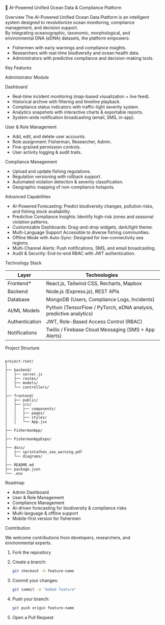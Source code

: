 
 🌊 AI-Powered Unified Ocean Data & Compliance Platform

 Overview
The AI-Powered Unified Ocean Data Platform is an intelligent system designed to revolutionize ocean monitoring, compliance management, and decision support.  
By integrating oceanographic, taxonomic, morphological, and environmental DNA (eDNA) datasets, the platform empowers:

- Fishermen with early warnings and compliance insights.  
- Researchers with real-time biodiversity and ocean health data.  
- Administrators with predictive compliance and decision-making tools.  

 Key Features

 Administrator Module

 Dashboard
- Real-time incident monitoring (map-based visualization + live feed).  
- Historical archive with filtering and timeline playback.  
- Compliance status indicators with traffic-light severity system.  
- Analytics snapshots with interactive charts & exportable reports.  
- System-wide notification broadcasting (email, SMS, in-app).  

 User & Role Management
- Add, edit, and delete user accounts.  
- Role assignment: Fisherman, Researcher, Admin.  
- Fine-grained permission controls.  
- User activity logging & audit trails.  

 Compliance Management
- Upload and update fishing regulations.  
- Regulation versioning with rollback support.  
- Automated violation detection & severity classification.  
- Geographic mapping of non-compliance hotspots.  


 Advanced Capabilities
- AI-Powered Forecasting: Predict biodiversity changes, pollution risks, and fishing stock availability.  
- Predictive Compliance Insights: Identify high-risk zones and seasonal violation patterns.  
- Customizable Dashboards: Drag-and-drop widgets, dark/light theme.  
- Multi-Language Support Accessible to diverse fishing communities.  
- Offline Mode with Auto-Sync: Designed for low-connectivity sea regions.  
- Multi-Channel Alerts: Push notifications, SMS, and email broadcasting.  
- Audit & Security: End-to-end RBAC with JWT authentication.  


 Technology Stack

| Layer | Technologies |
|-------|---------------|
| Frontend* | React.js, Tailwind CSS, Recharts, Mapbox |
| Backend | Node.js (Express.js), REST APIs |
| Database | MongoDB (Users, Compliance Logs, Incidents) |
| AI/ML Models | Python (TensorFlow / PyTorch, eDNA analysis, predictive analytics) |
| Authentication | JWT, Role-Based Access Control (RBAC) |
| Notifications | Twilio / Firebase Cloud Messaging (SMS + App Alerts) |

 Project Structure

```

project-root/
│
├── backend/
│   ├── server.js
│   ├── routes/
│   ├── models/
│   └── controllers/
│
├── frontend/
│   ├── public/
│   ├── src/
│   │   ├── components/
│   │   ├── pages/
│   │   ├── styles/
│   │   └── App.jsx
│
├── FishermanApp/         
│
├── FishermanAppExpo/   
│
├── docs/
│   ├── sprintathon_sea_warning.pdf
│   └── diagrams/
│
├── README.md
├── package.json
└── .env 

````

 Roadmap

-  Admin Dashboard   
-  User & Role Management  
-  Compliance Management   
-  AI-driven forecasting for biodiversity & compliance risks  
-  Multi-language & offline support  
-  Mobile-first version for fishermen  



 Contribution

We welcome contributions from developers, researchers, and environmental experts.

1. Fork the repository  
2. Create a branch:
   ```bash
   git checkout -b feature-name

3. Commit your changes:

   ```bash
   git commit -m "Added feature"
   ```
4. Push your branch:

   ```bash
   git push origin feature-name
   ```
5. Open a Pull Request


